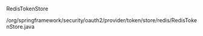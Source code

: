 RedisTokenStore

/org/springframework/security/oauth2/provider/token/store/redis/RedisTokenStore.java



